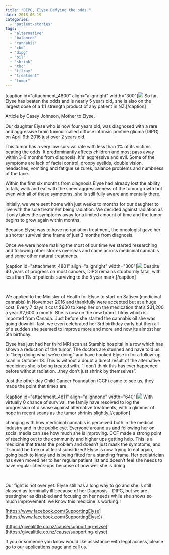 ```yaml
---
title: "DIPG, Elyse Defying the odds."
date: 2018-06-19
categories: 
  - "patient-stories"
tags: 
  - "alternative"
  - "balanced"
  - "cannabis"
  - "cbd"
  - "dipg"
  - "oil"
  - "shrink"
  - "thc"
  - "tilray"
  - "treatment"
  - "tumor"
---
```


\[caption id="attachment\_4800" align="alignright" width="300"\]![](/wp-content/uploads/2018/06/Elyse-300x300.jpg) So far, Elyse has beaten the odds and is nearly 5 years old, she is also on the largest dose of a 1:1 strength product of any patient in NZ.\[/caption\]

Article by Casey Johnson, Mother to Elyse.

Our daughter Elyse who is now four years old, was diagnosed with a rare and aggressive brain tumour called diffuse intrinsic pontine glioma (DIPG) on April 9th 2016 just over 2 years old.

This tumor has a very low survival rate with less than 1% of its victims beating the odds. It predominantly affects children and most pass away within 3-9 months from diagnosis. It's’ aggressive and evil. Some of the symptoms are lack of facial control, droopy eyelids, double vision, headaches, vomiting and fatigue seizures, balance problems and numbness of the face.

Within the first six months from diagnosis Elyse had already lost the ability to talk, walk and eat with the sheer aggressiveness of the tumor growth but even with all of these symptoms, she is still fully aware and mentally there.

Initially, we were sent home with just weeks to months for our daughter to live with the sole treatment being radiation. We decided against radiation as it only takes the symptoms away for a limited amount of time and the tumor begins to grow again within months.

Because Elyse was to have no radiation treatment, the oncologist gave her a shorter survival time frame of just 3 months from diagnosis.

Once we were home making the most of our time we started researching and following other stories overseas and came across medicinal cannabis and some other natural treatments.

\[caption id="attachment\_4801" align="alignright" width="300"\]![](/wp-content/uploads/2018/06/Survival-Chart1-300x199.png) Despite 40 years of progress on most cancers, DIPG remains stubbornly fatal, with less than 1% of patients surviving to the 5 year mark.\[/caption\]

 

We applied to the Minister of Health for Elyse to start on Sativex (medicinal cannabis) in November 2016 and thankfully were accepted but at a huge cost. Every 7 days it cost $600 to keep her on the medication that’s $31,200 a year $2,600 a month. She is now on the new brand Tilray which is imported from Canada. Just before she started the cannabis oil she was going downhill fast, we even celebrated her 3rd birthday early but then all of a sudden she seemed to improve more and more and now its almost her 5th birthday.

Elyse has just had her third MRI scan at Starship hospital in a row which has shown a reduction of the tumor. The doctors are stunned and have told us to “keep doing what we’re doing” and have booked Elyse in for a follow-up scan in October 18. This is without a doubt a direct result of the alternative medicines she is being treated with. “I don’t think this has ever happened before without radiation…they don’t just shrink by themselves”.

Just the other day Child Cancer Foundation (CCF) came to see us, they made the point that times are

\[caption id="attachment\_4811" align="alignnone" width="640"\]![](/wp-content/uploads/2018/06/progression-1-1024x964.jpg) With virtually 0 chance of survival, the family have resolved to log the progression of disease against alternative treatments, with a glimmer of hope in recent scans as the tumor shrinks slightly.\[/caption\]

changing with how medicinal cannabis is perceived both in the medical industry and in the public eye. Everyone around us and following her on social media can see how much she is improving. CCF made a strong point of reaching out to the community and higher ups getting help. This is a medicine that treats the problem and doesn’t just mask the symptoms, and it should be free or at least subsidized! Elyse is now trying to eat again, going back to kindy and is being fitted for a standing frame. Her pediatrician has even moved her to her regular patient list and doesn’t feel she needs to have regular check-ups because of how well she is doing.

 

Our fight is not over yet. Elyse still has a long way to go and she is still classed as terminally ill because of her Diagnosis - DIPG, but we are treatingher as disabled and focusing on her needs while she shows so much improvement. we know this medicine is working.!

[https://www.facebook.com/SupportingElyse](https://www.facebook.com/SupportingElyse)/

[https://givealittle.co.nz/cause/supporting-elyse](https://givealittle.co.nz/cause/supporting-elyse)

If you or someone you know would like assistance with legal access, please go to our [applications page](/applications/) and call us.
